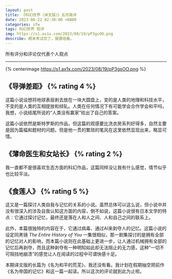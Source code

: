 ```yaml
---
layout: post
title: 《科幻世界（译文版）》五月简评
date: 2023-06-22 02:30:00 +0800
categories: sfw
tags: 科幻世界 短评
img: https://s1.ax1x.com/2023/08/19/pP3gsOO.png
describe: 期末考试完了，狠狠地看。
---
```


<p class="border-text">所有评分和评论仅代表个人观点</p>

---

{% centerimage https://s1.ax1x.com/2023/08/19/pP3gsOO.png %}

## 《导弹差距》 {% rating 4 %}

这篇小说设想将地球表层剥去放在一块大圆盘上，变的是人类的地理和科技水平，不变的是人类的互相提放和倾轧。人类在任何情况下有可能学会合作学会和平吗，我想，小说结尾所说的“人类没有赢家”给出了自己的答案。

这篇小说依然是斯特罗斯的作品，但这篇的观感要比洗衣房系列好得多，自然主要是因为篇幅和题材的问题。但是他一贯的繁琐的笔风在这里依然显现出来，略显可惜。

## 《薄命医生和女站长》 {% rating 2 %}

我一直都不是很喜欢生态方面的科幻作品，这篇同样没让我有什么感觉，情节似乎也比较平淡。

## 《食莲人》 {% rating 5 %}

这又是一篇探讨人类自我与记忆的关系的小说。虽然总体可以这么说，但小说中并没有很深入的涉及自我认知这方面的内容，倒不如说，这篇小说很有日本文学的特点：它通过探讨记忆，最终还是落在人和人之间、人和自己之间的联系上。

此外，本篇很独特的内容在于，它通过病毒、通过AI来剥夺人的记忆。这篇小说的设定同黑镜 *The Entire History of You* 一集很相似，那一剧集探讨的是拥有全部的记忆对人的影响，而本篇小说则在此基础上更进一步，让人通过机械拥有全部的记忆后再剥夺，而且这种剥夺有一种明知如此却无法阻止的无力感，这种“一切不可阻挡地崩溃”的感觉让人在阅读的过程中可谓快感十足。

<p class="border-text">本期译文版的长篇为《名为和平的荒芜》，我还没有看。我计划在假期抽空把前作《名为帝国的记忆》和这一篇一起读。所以这次的评论就到此为止啦。</p>